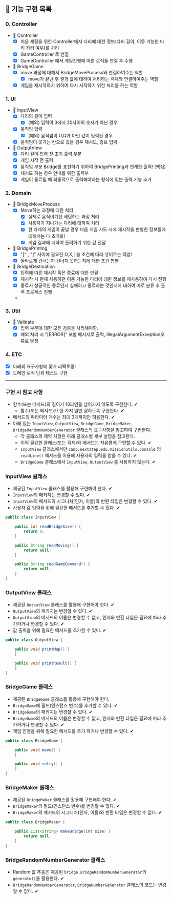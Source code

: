 ## 🚀 기능 구현 목록

### 0. Controller
- 📌 Controller
  - [X] 처음 세팅을 위한 Controller에서 다리에 대한 정보(다리 길이, 이동 가능한 다리 자리 여부)를 처리
  - [X] GameController 로 연결
  - [X] GameController 에서 게임진행에 따른 로직들 연결 후 수행
- 📌 BridgeGame
  - [X] move 과정에 대해서 BridgeMoveProcess와 연결하여주는 역할
    - [X] move가 끝난 후 결과 값에 대하여 처리하는 객체와 연결하여주는 역할 
  - [X] 게임을 재시작하기 위하여 다시 시작하기 위한 처리를 하는 역할

### 1. UI
  - 📌 InputView
    - [X] 다리의 길이 입력
      - [X] (예외) 입력이 3에서 20사이의 숫자가 아닌 경우
    - [X] 움직임 입력
      - [X] (예외) 움직임이 U,Q가 아닌 값이 입력된 경우
    - [X] 움직임이 못가는 칸으로 갔을 경우 재시도, 종료 입력 
  - 📌 OutputView
    - [X] 다리 길이 입력 전 초기 출력 부분
    - [X] 게임 시작 전 출력
    - [X] 움직임 부분 Bridge를 표현하기 위하여 BridgePrinting과 연계한 출력! (핵심)
    - [X] 재시도 하는 경우 안내를 위한 출력부
    - [X] 게임이 종료될 때 최종적으로 출력해야하는 형식에 맞는 출력 기능 추가
### 2. Domain
  - 📌 BridgeMoveProcess
    - [X] Move하는 과정에 대한 처리
      - [X] 실제로 움직이기전 세팅하는 과정 처리 
      - [X] 사용자가 지나가는 다리에 대하여 처리
      - [X] 한 차례의 게임이 끝날 경우 다음 게임 시도 시에 재시작을 판별한 정보들에 대해서는 다 초기화! 
      - [X] 게임 결과에 대하여 출력하기 위한 값 전달
  - 📌 BridgePrinting
    - [X] "[" , "]" 사이에 필요한 O,X,| 을 조건에 따라 넣어주는 작업!
    - [X] 올바르게 건너는지 건너지 못하는지에 대한 조건 판별
  - 📌 BridgeDestination
    - [X] 입력에 따른 재시작 혹은 종료에 대한 판결
    - [X] 재시작 시 현재 사용하던 이동 가능한 다리에 대한 정보를 재사용하여 다시 진행
    - [X] 종료시 성공적인 종료인지 실패하고 종료하는 것인지에 대하여 따로 분류 후 출력 프로세스 진행
    - 

### 3. Util
- 📌 Validate
    - [X] 입력 부분에 대한 모든 검증을 처리해야함. 
    - [X] 예외 처리 시 "[ERROR]" 포함 메시지로 출력, IllegalArgumentException오류로 발생

### 4. ETC
- [X] 아래의 요구사항에 맞게 리팩토링! 
- [X] 도메인 로직 단위 테스트 구현 
---

### 구현 시 참고 사항

- 함수(또는 메서드)의 길이가 10라인을 넘어가지 않도록 구현한다. ✔
    - 함수(또는 메서드)가 한 가지 일만 잘하도록 구현한다. ✔
- 메서드의 파라미터 개수는 최대 3개까지만 허용한다. ✔
- 아래 있는 `InputView`, `OutputView`, `BridgeGame`, `BridgeMaker`, `BridgeRandomNumberGenerator` 클래스의 요구사항을 참고하여 구현한다.
    - 각 클래스의 제약 사항은 아래 클래스별 세부 설명을 참고한다. 
    - 이외 필요한 클래스(또는 객체)와 메서드는 자유롭게 구현할 수 있다. ✔
    - `InputView` 클래스에서만 `camp.nextstep.edu.missionutils.Console` 의 `readLine()` 메서드를 이용해 사용자의 입력을 받을 수 있다. ✔
    - `BridgeGame` 클래스에서 `InputView`, `OutputView` 를 사용하지 않는다. ✔

### InputView 클래스
- 제공된 `InputView` 클래스를 활용해 구현해야 한다. ✔
- `InputView`의 패키지는 변경할 수 있다. ✔
- `InputView`의 메서드의 시그니처(인자, 이름)와 반환 타입은 변경할 수 있다. ✔
- 사용자 값 입력을 위해 필요한 메서드를 추가할 수 있다. ✔
```java
public class InputView {

    public int readBridgeSize() {
        return 0;
    }

    public String readMoving() {
        return null;
    }

    public String readGameCommand() {
        return null;
    }
}
```
### OutputView 클래스
- 제공된 `OutputView` 클래스를 활용해 구현해야 한다. ✔
- `OutputView`의 패키지는 변경할 수 있다. ✔
- `OutputView`의 메서드의 이름은 변경할 수 없고, 인자와 반환 타입은 필요에 따라 추가하거나 변경할 수 있다. ✔
- 값 출력을 위해 필요한 메서드를 추가할 수 있다. ✔
```java
public class OutputView {

    public void printMap() {
    }

    public void printResult() {
    }
}
```

### BridgeGame 클래스
- 제공된 `BridgeGame` 클래스를 활용해 구현해야 한다.
- `BridgeGame`에 필드(인스턴스 변수)를 추가할 수 있다. ✔
- `BridgeGame`의 패키지는 변경할 수 있다. ✔
- `BridgeGame`의 메서드의 이름은 변경할 수 없고, 인자와 반환 타입은 필요에 따라 추가하거나 변경할 수 있다. ✔
- 게임 진행을 위해 필요한 메서드를 추가 하거나 변경할 수 있다. ✔

```java
public class BridgeGame {

    public void move() {
    }

    public void retry() {
    }
}
```

### BridgeMaker 클래스
- 제공된 `BridgeMaker` 클래스를 활용해 구현해야 한다. ✔
- `BridgeMaker`의 필드(인스턴스 변수)를 변경할 수 없다. ✔
- `BridgeMaker`의 메서드의 시그니처(인자, 이름)와 반환 타입은 변경할 수 없다. ✔
```java
public class BridgeMaker {

    public List<String> makeBridge(int size) {
        return null;
    }
}
```

### BridgeRandomNumberGenerator 클래스

- Random 값 추출은 제공된 `bridge.BridgeRandomNumberGenerator`의 `generate()`를 활용한다. ✔
- `BridgeRandomNumberGenerator`, `BridgeNumberGenerator` 클래스의 코드는 변경할 수 없다. ✔

